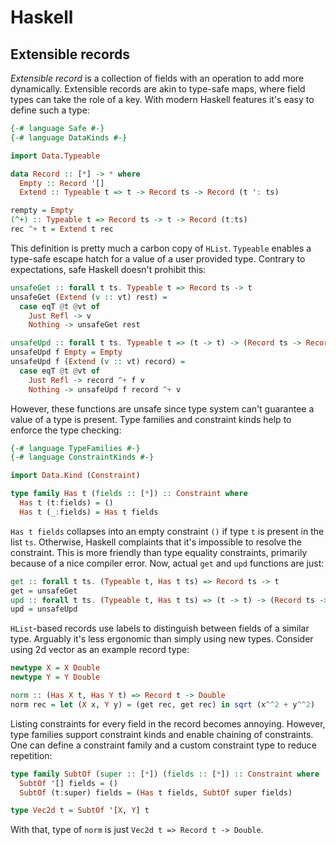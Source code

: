# Haskell

## Extensible records

_Extensible record_ is a collection of fields with an operation to add more dynamically.
Extensible records are akin to type-safe maps, where field types can take the role of a key.
With modern Haskell features it's easy to define such a type:
```haskell
{-# language Safe #-}
{-# language DataKinds #-}

import Data.Typeable

data Record :: [*] -> * where
  Empty :: Record '[]
  Extend :: Typeable t => t -> Record ts -> Record (t ': ts)

rempty = Empty
(^+) :: Typeable t => Record ts -> t -> Record (t:ts)
rec ^+ t = Extend t rec
```

This definition is pretty much a carbon copy of `HList`.
`Typeable` enables a type-safe escape hatch for a value of a user provided type.
Contrary to expectations, safe Haskell doesn't prohibit this:
```haskell
unsafeGet :: forall t ts. Typeable t => Record ts -> t
unsafeGet (Extend (v :: vt) rest) =
  case eqT @t @vt of
    Just Refl -> v
    Nothing -> unsafeGet rest

unsafeUpd :: forall t ts. Typeable t => (t -> t) -> (Record ts -> Record ts)
unsafeUpd f Empty = Empty
unsafeUpd f (Extend (v :: vt) record) =
  case eqT @t @vt of
    Just Refl -> record ^+ f v
    Nothing -> unsafeUpd f record ^+ v
```

However, these functions are unsafe since type system can't guarantee a value of a type is present.
Type families and constraint kinds help to enforce the type checking:
```haskell
{-# language TypeFamilies #-}
{-# language ConstraintKinds #-}

import Data.Kind (Constraint)

type family Has t (fields :: [*]) :: Constraint where
  Has t (t:fields) = ()
  Has t (_:fields) = Has t fields
```

`Has t fields` collapses into an empty constraint `()` if type `t` is present in the list `ts`.
Otherwise, Haskell complaints that it's impossible to resolve the constraint.
This is more friendly than type equality constraints, primarily because of a nice compiler error.
Now, actual `get` and `upd` functions are just:
```haskell
get :: forall t ts. (Typeable t, Has t ts) => Record ts -> t
get = unsafeGet
upd :: forall t ts. (Typeable t, Has t ts) => (t -> t) -> (Record ts -> Record ts)
upd = unsafeUpd
```

`HList`-based records use labels to distinguish between fields of a similar type.
Arguably it's less ergonomic than simply using new types.
Consider using 2d vector as an example record type:
```haskell
newtype X = X Double
newtype Y = Y Double

norm :: (Has X t, Has Y t) => Record t -> Double
norm rec = let (X x, Y y) = (get rec, get rec) in sqrt (x^^2 + y^^2)
```

Listing constraints for every field in the record becomes annoying.
However, type families support constraint kinds and enable chaining of constraints.
One can define a constraint family and a custom constraint type to reduce repetition:
```haskell
type family SubtOf (super :: [*]) (fields :: [*]) :: Constraint where
  SubtOf '[] fields = ()
  SubtOf (t:super) fields = (Has t fields, SubtOf super fields)

type Vec2d t = SubtOf '[X, Y] t
```
With that, type of `norm` is just `Vec2d t => Record t -> Double`.
